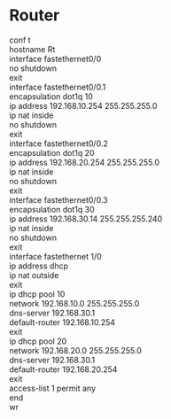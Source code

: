 # Router

conf t  
hostname Rt  
interface fastethernet0/0  
no shutdown  
exit  
interface fastethernet0/0.1  
encapsulation dot1q 10  
ip address 192.168.10.254 255.255.255.0  
ip nat inside  
no shutdown  
exit  
interface fastethernet0/0.2  
encapsulation dot1q 20  
ip address 192.168.20.254 255.255.255.0  
ip nat inside  
no shutdown  
exit  
interface fastethernet0/0.3  
encapsulation dot1q 30  
ip address 192.168.30.14 255.255.255.240  
ip nat inside  
no shutdown  
exit  
interface fastethernet 1/0  
ip address dhcp  
ip nat outside  
exit  
ip dhcp pool 10  
network 192.168.10.0 255.255.255.0  
dns-server 192.168.30.1  
default-router 192.168.10.254  
exit  
ip dhcp pool 20  
network 192.168.20.0 255.255.255.0  
dns-server 192.168.30.1  
default-router 192.168.20.254  
exit  
access-list 1 permit any  
end  
wr  